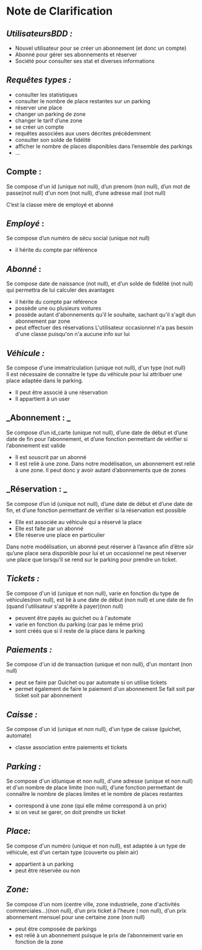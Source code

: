 # Note de Clarification

## _UtilisateursBDD :_ 
-	Nouvel utilisateur pour se créer un abonnement (et donc un compte)
-	Abonné pour gérer ses abonnements et réserver
-	Société pour consulter ses stat et diverses informations 

## _Requêtes types :_
-	consulter les statistiques
-	consulter le nombre de place restantes sur un parking
-	réserver une place
-	changer un parking de zone
-	changer le tarif d’une zone
-	se créer un compte
-	requêtes associées aux users décrites précédemment 
-	consulter son solde de fidélité
-	afficher le nombre de places disponibles dans l’ensemble des parkings
-	…


## Compte :

Se compose d'un id (unique not null), d’un prenom (non null), d’un mot de passe(not null)  d'un nom (not null), d’une adresse mail (not null) 

C’est la classe mère de employé et abonné

## _Employé_ :
Se compose d’un numéro de sécu social (unique not null)
- il hérite du compte par référence 


## _Abonné_ :
Se compose date de naissance (not null), et d’un solde de fidélité (not null) qui permettra de lui calculer des avantages
- il hérite du compte par référence
- possède une ou plusieurs voitures
- possède autant d'abonnements qu'il le souhaite, sachant qu'il s'agit dun abonnement par zone 
- peut effectuer des réservations
L'utilisateur occasionnel n'a pas besoin d'une classe puisqu'on n'a aucune info sur lui


## _Véhicule :_
Se compose d'une immatriculation (unique not null), d'un type (not null)     
Il est nécessaire de connaitre le type du véhicule pour lui attribuer une place adaptée dans le parking.
-	Il peut être associé à une réservation
-	Il appartient à un user
  
## _Abonnement : _
Se compose d’un id_carte (unique not null), d’une date de début et d’une date de fin pour l’abonnement, et d’une fonction permettant de vérifier si l’abonnement est valide 
-	Il est souscrit par un abonné
-	Il est relié à une zone. Dans notre modélisation, un abonnement est relié à une zone. Il peut donc y avoir autant d’abonnements que de zones

## _Réservation : _
Se compose d’un id (unique not null), d’une date de début et d’une date de fin, et d’une fonction permettant de vérifier si la réservation est possible 
-	Elle est associée au véhicule qui a réservé la place
-	Elle est faite par un abonné
-	Elle réserve une place en particulier

Dans notre modélisation, un abonné peut réserver à l’avance afin d’être sûr qu’une place sera disponible pour lui et un occasionnel ne peut réserver une place que lorsqu’il se rend sur le parking pour prendre un ticket. 


## _Tickets :_   
Se compose d'un id (unique et non null), varie en fonction du type de véhicules(non null), est lié à une date de début (non null) et une date de fin (quand l'utilisateur s'apprête à payer)(non null)
- peuvent être payés au guichet ou à l'automate
- varie en fonction du parking (car pas le même prix)
- sont créés que si il reste de la place dans le parking

## _Paiements :_
Se compose d'un id de transaction (unique et non null), d'un montant (non null)
- peut se faire par Guichet ou par automate si on utilise tickets
- permet également de faire le paiement d'un abonnement
Se fait soit par ticket soit par abonnement

## _Caisse :_
Se compose d'un id (unique et non null), d'un type de caisse (guichet, automate)
- classe association entre paiements et tickets


## _Parking :_ 
Se compose d'un id(unique et non null), d'une adresse (unique et non null) et d'un nombre de place limite (non null), d’une fonction permettant de connaître le nombre de places limites et le nombre de places restantes

- correspond à une zone (qui elle même correspond à un prix)
- si on veut se garer, on doit prendre un ticket 

## _Place:_
Se compose d'un numéro (unique et non null), est adaptée à un type de véhicule, est d'un certain type (couverte ou plein air)
- appartient à un parking
- peut être réservée ou non

## _Zone:_
Se compose d'un nom (centre ville,  zone industrielle, zone d'activités commerciales...)(non null), d'un prix ticket à l'heure ( non null), d'un prix abonnement mensuel pour une certaine zone (non null)
- peut être composée de parkings
- est relié à un abonnement puisque le prix de l’abonnement varie en fonction de la zone  

